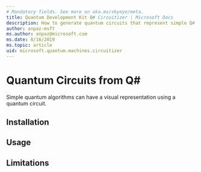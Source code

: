 ```yaml
---
# Mandatory fields. See more on aka.ms/skyeye/meta.
title: Quantum Development Kit Q# Circuitizer | Microsoft Docs 
description: How to generate quantum circuits that represent simple Q# operations.
author: anpaz-msft
ms.author: anpaz@microsoft.com 
ms.date: 8/16/2019
ms.topic: article
uid: microsoft.quantum.machines.circuitizer
---
```


# Quantum Circuits from Q#

Simple quantum algorithms can have a visual representation using a quantum circuit.


## Installation

## Usage

## Limitations

